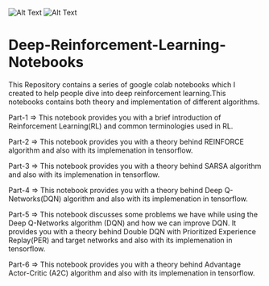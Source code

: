 ![Alt Text](https://j.gifs.com/OMBMLr.gif)          ![Alt Text](https://j.gifs.com/r848Vp.gif)


# Deep-Reinforcement-Learning-Notebooks
This Repository contains a series of google colab notebooks which I created to help people dive into deep reinforcement learning.This notebooks contains both theory and implementation of different algorithms. 

Part-1 => This notebook provides you with a brief introduction of Reinforcement Learning(RL) and common terminologies used in RL.

Part-2 => This notebook provides you with a theory behind REINFORCE algorithm and also with its implemenation in tensorflow.

Part-3 => This notebook provides you with a theory behind SARSA algorithm and also with its implemenation in tensorflow.

Part-4 => This notebook provides you with a theory behind Deep Q-Networks(DQN) algorithm and also with its implemenation in tensorflow.

Part-5 => This notebook discusses some problems we have while using the Deep Q-Networks algorithm (DQN) and how we can improve DQN. It provides you with a theory behind Double DQN with Prioritized Experience Replay(PER) and target networks and also with its implemenation in tensorflow.

Part-6 => This notebook provides you with a theory behind Advantage Actor-Critic (A2C) algorithm and also with its implemenation in tensorflow.

